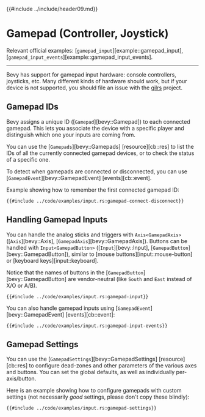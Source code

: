 {{#include ../include/header09.md}}

# Gamepad (Controller, Joystick)

Relevant official examples:
[`gamepad_input`][example::gamepad_input],
[`gamepad_input_events`][example::gamepad_input_events].

---

Bevy has support for gamepad input hardware: console controllers,
joysticks, etc. Many different kinds of hardware should work, but
if your device is not supported, you should file an issue with the
[gilrs](https://gitlab.com/gilrs-project/gilrs) project.

## Gamepad IDs

Bevy assigns a unique ID ([`Gamepad`][bevy::Gamepad]) to each connected
gamepad. This lets you associate the device with a specific player and
distinguish which one your inputs are coming from.

You can use the [`Gamepads`][bevy::Gamepads] [resource][cb::res] to list
the IDs of all the currently connected gamepad devices, or to check the
status of a specific one.

To detect when gamepads are connected or disconnected, you can use
[`GamepadEvent`][bevy::GamepadEvent] [events][cb::event].

Example showing how to remember the first connected gamepad ID:

```rust,no_run,noplayground
{{#include ../code/examples/input.rs:gamepad-connect-disconnect}}
```

## Handling Gamepad Inputs

You can handle the analog sticks and triggers with `Axis<GamepadAxis>`
([`Axis`][bevy::Axis], [`GamepadAxis`][bevy::GamepadAxis]). Buttons
can be handled with `Input<GamepadButton>` ([`Input`][bevy::Input],
[`GamepadButton`][bevy::GamepadButton]), similar to [mouse
buttons][input::mouse-button] or [keyboard keys][input::keyboard].

Notice that the names of buttons in the [`GamepadButton`][bevy::GamepadButton]
are vendor-neutral (like `South` and `East` instead of X/O or A/B).

```rust,no_run,noplayground
{{#include ../code/examples/input.rs:gamepad-input}}
```

You can also handle gamepad inputs using [`GamepadEvent`][bevy::GamepadEvent] [events][cb::event]:

```rust,no_run,noplayground
{{#include ../code/examples/input.rs:gamepad-input-events}}
```

## Gamepad Settings

You can use the [`GamepadSettings`][bevy::GamepadSettings] [resource][cb::res]
to configure dead-zones and other parameters of the various axes and
buttons. You can set the global defaults, as well as individually
per-axis/button.

Here is an example showing how to configure gamepads with custom settings
(not necessarily *good* settings, please don't copy these blindly):

```rust,no_run,noplayground
{{#include ../code/examples/input.rs:gamepad-settings}}
```
